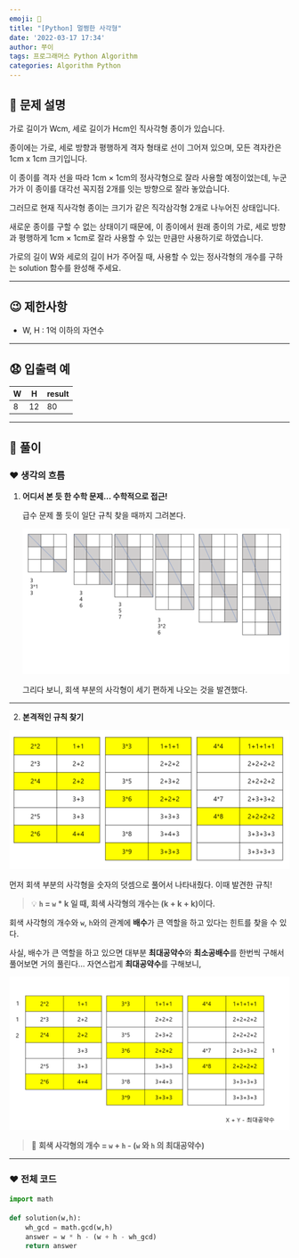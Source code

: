 ```yaml
---
emoji: 👻
title: "[Python] 멀쩡한 사각형"
date: '2022-03-17 17:34'
author: 쭈이
tags: 프로그래머스 Python Algorithm
categories: Algorithm Python
---
```



## 🤔 문제 설명

가로 길이가 Wcm, 세로 길이가 Hcm인 직사각형 종이가 있습니다. 

종이에는 가로, 세로 방향과 평행하게 격자 형태로 선이 그어져 있으며, 모든 격자칸은 1cm x 1cm 크기입니다. 

이 종이를 격자 선을 따라 1cm × 1cm의 정사각형으로 잘라 사용할 예정이었는데, 누군가가 이 종이를 대각선 꼭지점 2개를 잇는 방향으로 잘라 놓았습니다. 

그러므로 현재 직사각형 종이는 크기가 같은 직각삼각형 2개로 나누어진 상태입니다. 

새로운 종이를 구할 수 없는 상태이기 때문에, 이 종이에서 원래 종이의 가로, 세로 방향과 평행하게 1cm × 1cm로 잘라 사용할 수 있는 만큼만 사용하기로 하였습니다.

가로의 길이 W와 세로의 길이 H가 주어질 때, 사용할 수 있는 정사각형의 개수를 구하는 solution 함수를 완성해 주세요.

---

## 😉 제한사항

- W, H : 1억 이하의 자연수

---

## 😧 입출력 예

| W | H | result |
| --- | --- | --- |
| 8 | 12 | 80 |

---

## 🥳 풀이

### ❤️ 생각의 흐름

1. **어디서 본 듯 한 수학 문제... 수학적으로 접근!**
    
    급수 문제 풀 듯이 일단 규칙 찾을 때까지 그려본다.
    
    ![Untitled](Untitled.png)
    
    그리다 보니, 회색 부분의 사각형이 세기 편하게 나오는 것을 발견했다.
    
---
    
2. **본격적인 규칙 찾기**

![Untitled](Untitled_1.png)

먼저 회색 부분의 사각형을 숫자의 덧셈으로 풀어서 나타내줬다. 이때 발견한 규칙! 


>💡 **`h` = `w` * k 일 때, 회색 사각형의 개수는 (k + k + k)이다.**


회색 사각형의 개수와 `w`, `h`와의 관계에 **배수**가 큰 역할을 하고 있다는 힌트를 찾을 수 있다.

사실, 배수가 큰 역할을 하고 있으면 대부분 **최대공약수**와 **최소공배수**를 한번씩 구해서 풀어보면 거의 풀린다... 자연스럽게 **최대공약수**를 구해보니,

![Untitled](Untitled_2.png)


>🎉 **회색 사각형의 개수 = `w` + `h` - (`w` 와 `h` 의 최대공약수)**


---

### ❤️ 전체 코드

```python
import math

def solution(w,h):
    wh_gcd = math.gcd(w,h)
    answer = w * h - (w + h - wh_gcd)
    return answer
```

```toc

```